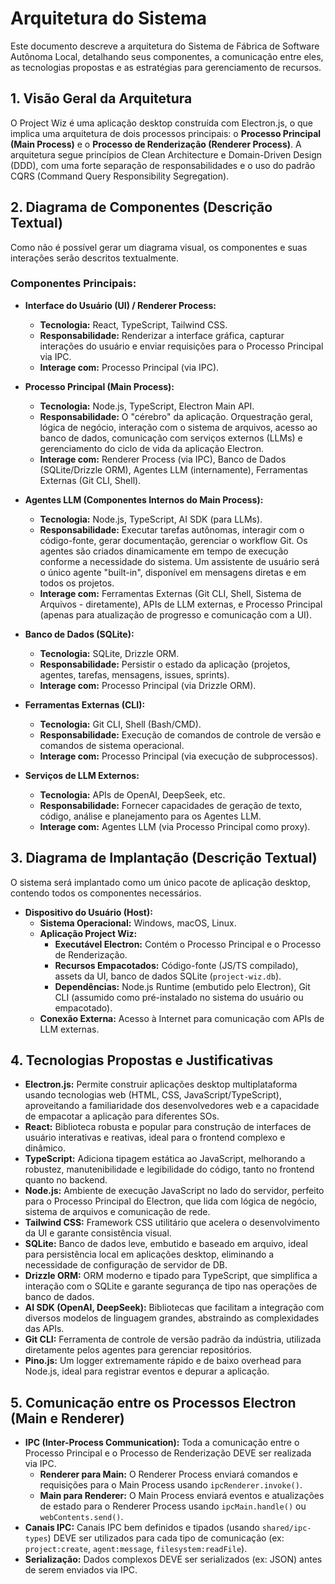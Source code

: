 # Arquitetura do Sistema

Este documento descreve a arquitetura do Sistema de Fábrica de Software Autônoma Local, detalhando seus componentes, a comunicação entre eles, as tecnologias propostas e as estratégias para gerenciamento de recursos.

## 1. Visão Geral da Arquitetura

O Project Wiz é uma aplicação desktop construída com Electron.js, o que implica uma arquitetura de dois processos principais: o **Processo Principal (Main Process)** e o **Processo de Renderização (Renderer Process)**. A arquitetura segue princípios de Clean Architecture e Domain-Driven Design (DDD), com uma forte separação de responsabilidades e o uso do padrão CQRS (Command Query Responsibility Segregation).

## 2. Diagrama de Componentes (Descrição Textual)

Como não é possível gerar um diagrama visual, os componentes e suas interações serão descritos textualmente.

### Componentes Principais:

*   **Interface do Usuário (UI) / Renderer Process:**
    *   **Tecnologia:** React, TypeScript, Tailwind CSS.
    *   **Responsabilidade:** Renderizar a interface gráfica, capturar interações do usuário e enviar requisições para o Processo Principal via IPC.
    *   **Interage com:** Processo Principal (via IPC).

*   **Processo Principal (Main Process):**
    *   **Tecnologia:** Node.js, TypeScript, Electron Main API.
    *   **Responsabilidade:** O "cérebro" da aplicação. Orquestração geral, lógica de negócio, interação com o sistema de arquivos, acesso ao banco de dados, comunicação com serviços externos (LLMs) e gerenciamento do ciclo de vida da aplicação Electron.
    *   **Interage com:** Renderer Process (via IPC), Banco de Dados (SQLite/Drizzle ORM), Agentes LLM (internamente), Ferramentas Externas (Git CLI, Shell).

*   **Agentes LLM (Componentes Internos do Main Process):**
    *   **Tecnologia:** Node.js, TypeScript, AI SDK (para LLMs).
    *   **Responsabilidade:** Executar tarefas autônomas, interagir com o código-fonte, gerar documentação, gerenciar o workflow Git. Os agentes são criados dinamicamente em tempo de execução conforme a necessidade do sistema. Um assistente de usuário será o único agente "built-in", disponível em mensagens diretas e em todos os projetos.
    *   **Interage com:** Ferramentas Externas (Git CLI, Shell, Sistema de Arquivos - diretamente), APIs de LLM externas, e Processo Principal (apenas para atualização de progresso e comunicação com a UI).

*   **Banco de Dados (SQLite):**
    *   **Tecnologia:** SQLite, Drizzle ORM.
    *   **Responsabilidade:** Persistir o estado da aplicação (projetos, agentes, tarefas, mensagens, issues, sprints).
    *   **Interage com:** Processo Principal (via Drizzle ORM).

*   **Ferramentas Externas (CLI):**
    *   **Tecnologia:** Git CLI, Shell (Bash/CMD).
    *   **Responsabilidade:** Execução de comandos de controle de versão e comandos de sistema operacional.
    *   **Interage com:** Processo Principal (via execução de subprocessos).

*   **Serviços de LLM Externos:**
    *   **Tecnologia:** APIs de OpenAI, DeepSeek, etc.
    *   **Responsabilidade:** Fornecer capacidades de geração de texto, código, análise e planejamento para os Agentes LLM.
    *   **Interage com:** Agentes LLM (via Processo Principal como proxy).

## 3. Diagrama de Implantação (Descrição Textual)

O sistema será implantado como um único pacote de aplicação desktop, contendo todos os componentes necessários.

*   **Dispositivo do Usuário (Host):**
    *   **Sistema Operacional:** Windows, macOS, Linux.
    *   **Aplicação Project Wiz:**
        *   **Executável Electron:** Contém o Processo Principal e o Processo de Renderização.
        *   **Recursos Empacotados:** Código-fonte (JS/TS compilado), assets da UI, banco de dados SQLite (`project-wiz.db`).
        *   **Dependências:** Node.js Runtime (embutido pelo Electron), Git CLI (assumido como pré-instalado no sistema do usuário ou empacotado).
    *   **Conexão Externa:** Acesso à Internet para comunicação com APIs de LLM externas.

## 4. Tecnologias Propostas e Justificativas

*   **Electron.js:** Permite construir aplicações desktop multiplataforma usando tecnologias web (HTML, CSS, JavaScript/TypeScript), aproveitando a familiaridade dos desenvolvedores web e a capacidade de empacotar a aplicação para diferentes SOs.
*   **React:** Biblioteca robusta e popular para construção de interfaces de usuário interativas e reativas, ideal para o frontend complexo e dinâmico.
*   **TypeScript:** Adiciona tipagem estática ao JavaScript, melhorando a robustez, manutenibilidade e legibilidade do código, tanto no frontend quanto no backend.
*   **Node.js:** Ambiente de execução JavaScript no lado do servidor, perfeito para o Processo Principal do Electron, que lida com lógica de negócio, sistema de arquivos e comunicação de rede.
*   **Tailwind CSS:** Framework CSS utilitário que acelera o desenvolvimento da UI e garante consistência visual.
*   **SQLite:** Banco de dados leve, embutido e baseado em arquivo, ideal para persistência local em aplicações desktop, eliminando a necessidade de configuração de servidor de DB.
*   **Drizzle ORM:** ORM moderno e tipado para TypeScript, que simplifica a interação com o SQLite e garante segurança de tipo nas operações de banco de dados.
*   **AI SDK (OpenAI, DeepSeek):** Bibliotecas que facilitam a integração com diversos modelos de linguagem grandes, abstraindo as complexidades das APIs.
*   **Git CLI:** Ferramenta de controle de versão padrão da indústria, utilizada diretamente pelos agentes para gerenciar repositórios.
*   **Pino.js:** Um logger extremamente rápido e de baixo overhead para Node.js, ideal para registrar eventos e depurar a aplicação.

## 5. Comunicação entre os Processos Electron (Main e Renderer)

*   **IPC (Inter-Process Communication):** Toda a comunicação entre o Processo Principal e o Processo de Renderização DEVE ser realizada via IPC.
    *   **Renderer para Main:** O Renderer Process enviará comandos e requisições para o Main Process usando `ipcRenderer.invoke()`.
    *   **Main para Renderer:** O Main Process enviará eventos e atualizações de estado para o Renderer Process usando `ipcMain.handle()` ou `webContents.send()`.
*   **Canais IPC:** Canais IPC bem definidos e tipados (usando `shared/ipc-types`) DEVE ser utilizados para cada tipo de comunicação (ex: `project:create`, `agent:message`, `filesystem:readFile`).
*   **Serialização:** Dados complexos DEVE ser serializados (ex: JSON) antes de serem enviados via IPC.


